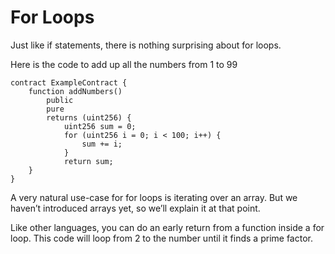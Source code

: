 # For Loops

Just like if statements, there is nothing surprising about for loops.

Here is the code to add up all the numbers from 1 to 99

```solidity
contract ExampleContract {
    function addNumbers()
        public
        pure
        returns (uint256) {
            uint256 sum = 0;
            for (uint256 i = 0; i < 100; i++) {
                sum += i;
            }
            return sum;
    }
}
```

A very natural use-case for for loops is iterating over an array. But we haven’t introduced arrays yet, so we’ll explain it at that point.

Like other languages, you can do an early return from a function inside a for loop. This code will loop from 2 to the number until it finds a prime factor.
